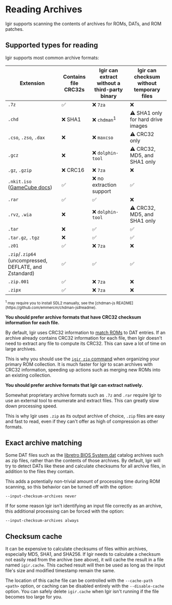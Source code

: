 # Reading Archives

Igir supports scanning the contents of archives for ROMs, DATs, and ROM patches.

## Supported types for reading

Igir supports most common archive formats:

| Extension                                                        | Contains file CRC32s | Igir can extract without a third-party binary | Igir can checksum without temporary files |
|------------------------------------------------------------------|----------------------|-----------------------------------------------|-------------------------------------------|
| `.7z`                                                            | ✅                    | ❌ `7za`                                       | ❌                                         |
| `.chd`                                                           | ❌ SHA1               | ❌ `chdman`<sup>1</sup>                        | ⚠️ SHA1 only for hard drive images        |
| `.cso`, `.zso`, `.dax`                                           | ❌                    | ❌ `maxcso`                                    | ⚠️ CRC32 only                             |
| `.gcz`                                                           | ❌                    | ❌ `dolphin-tool`                              | ⚠️ CRC32, MD5, and SHA1 only              |
| `.gz`, `.gzip`                                                   | ❌ CRC16              | ❌ `7za`                                       | ❌                                         |
| `.nkit.iso` ([GameCube docs](../usage/console/gamecube.md#nkit)) | ✅                    | ❌ no extraction support                       | ✅                                         |
| `.rar`                                                           | ✅                    | ✅                                             | ❌                                         |
| `.rvz`, `.wia`                                                   | ❌                    | ❌ `dolphin-tool`                              | ⚠️ CRC32, MD5, and SHA1 only              |
| `.tar`                                                           | ❌                    | ✅                                             | ✅                                         |
| `.tar.gz`, `.tgz`                                                | ❌                    | ✅                                             | ✅                                         |
| `.z01`                                                           | ✅                    | ❌ `7za`                                       | ❌                                         |
| `.zip`/`.zip64` (uncompressed, DEFLATE, and Zstandard)           | ✅                    | ✅                                             | ✅                                         |
| `.zip.001`                                                       | ✅                    | ❌ `7za`                                       | ❌                                         |
| `.zipx`                                                          | ✅                    | ❌ `7za`                                       | ❌                                         |

<small>
<sup>1</sup> may require you to install SDL2 manually, see the [chdman-js README](https://github.com/emmercm/chdman-js#readme).
</small>

**You should prefer archive formats that have CRC32 checksum information for each file.**

By default, Igir uses CRC32 information to [match ROMs](../roms/matching.md) to DAT entries. If an archive already contains CRC32 information for each file, then Igir doesn't need to extract any file to compute its CRC32. This can save a lot of time on large archives.

This is why you should use the [`igir zip` command](../output/writing-archives.md) when organizing your primary ROM collection. It is much faster for Igir to scan archives with CRC32 information, speeding up actions such as merging new ROMs into an existing collection.

**You should prefer archive formats that Igir can extract natively.**

Somewhat proprietary archive formats such as `.7z` and `.rar` require Igir to use an external tool to enumerate and extract files. This can greatly slow down processing speed.

This is why Igir uses `.zip` as its output archive of choice, `.zip` files are easy and fast to read, even if they can't offer as high of compression as other formats.

## Exact archive matching

Some DAT files such as the [libretro BIOS System.dat](https://github.com/libretro/libretro-database/blob/master/dat/System.dat) catalog archives such as zip files, rather than the contents of those archives. By default, Igir will try to detect DATs like these and calculate checksums for all archive files, in addition to the files they contain.

This adds a potentially non-trivial amount of processing time during ROM scanning, so this behavior can be turned off with the option:

```text
--input-checksum-archives never
```

If for some reason Igir isn't identifying an input file correctly as an archive, this additional processing can be forced with the option:

```text
--input-checksum-archives always
```

## Checksum cache

It can be expensive to calculate checksums of files within archives, especially MD5, SHA1, and SHA256. If Igir needs to calculate a checksum not easily read from the archive (see above), it will cache the result in a file named `igir.cache`. This cached result will then be used as long as the input file's size and modified timestamp remain the same.

The location of this cache file can be controlled with the `--cache-path <path>` option, or caching can be disabled entirely with the `--disable-cache` option. You can safely delete `igir.cache` when Igir isn't running if the file becomes too large for you.
